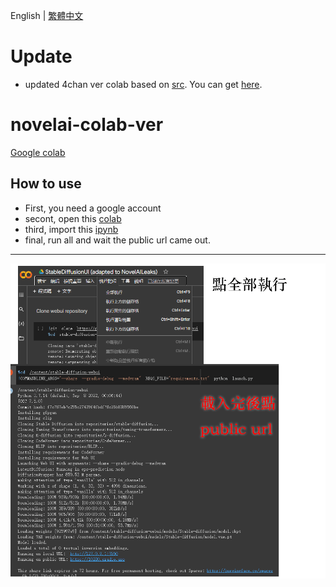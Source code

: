 English | [繁體中文](README_TCH.md)
# Update
* updated 4chan ver colab based on [src](https://boards.4channel.org/g/thread/89095460#p89097704). You can get [here](https://github.com/JingShing/novelai-4chan-colab-ver).
# novelai-colab-ver
[Google colab](https://colab.research.google.com/)
## How to use
* First, you need a google account
* secont, open this [colab](https://colab.research.google.com/)
* third, import this [ipynb](StableDiffusionUI_(adapted_to_NovelAILeaks).ipynb)
* final, run all and wait the public url came out.
---
![colab](colab-tutorial.png)
